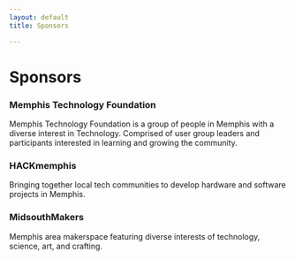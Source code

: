 ```yaml
---
layout: default
title: Sponsors

---
```

# Sponsors

### Memphis Technology Foundation
Memphis Technology Foundation is a group of people in Memphis with a diverse interest in Technology. Comprised of user group leaders and participants interested in learning and growing the community.

### HACKmemphis
Bringing together local tech communities to develop hardware and software projects in Memphis.

### MidsouthMakers
Memphis area makerspace featuring diverse interests of technology, science, art, and crafting.
